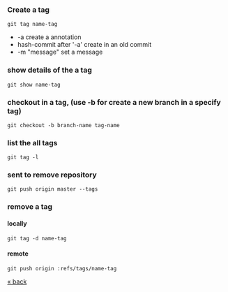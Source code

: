 
### Create a tag
	git tag name-tag
* -a create a annotation
* hash-commit after '-a' create in an old commit
* -m "message" set a message

### show details of the a tag
	git show name-tag
	
### checkout in a tag, (use -b for create a new branch in a specify tag)
	git checkout -b branch-name tag-name
	
### list the all tags
	git tag -l

### sent to remove repository
	git push origin master --tags

### remove a tag
#### locally
	git tag -d name-tag
#### remote
	git push origin :refs/tags/name-tag

[&laquo; back](https://github.com/MRCardoso/git-code/blob/master/topics/branch.md)
